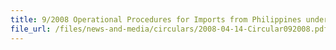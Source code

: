 ```yaml
---
title: 9/2008 Operational Procedures for Imports from Philippines under the ASEAN-Korea Free Trade Agreement (AKFTA) Trade-In-Goods (TIG) Agreement
file_url: /files/news-and-media/circulars/2008-04-14-Circular092008.pdf
---
```

